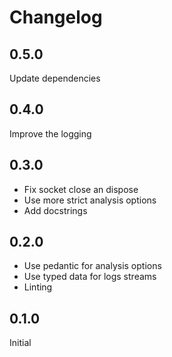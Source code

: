 # Changelog

## 0.5.0

Update dependencies

## 0.4.0

Improve the logging

## 0.3.0

- Fix socket close an dispose
- Use more strict analysis options
- Add docstrings

## 0.2.0

- Use pedantic for analysis options
- Use typed data for logs streams
- Linting

## 0.1.0

Initial

